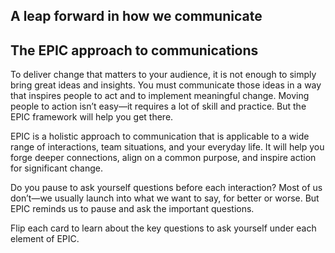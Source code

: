 ## A leap forward in how we communicate


## The EPIC approach to communications

To deliver change that matters to your audience, it is not enough to simply bring great ideas and insights. You must communicate those ideas in a way that inspires people to act and to implement meaningful change. Moving people to action isn’t easy—it requires a lot of skill and practice. But the EPIC framework will help you get there.

EPIC is a holistic approach to communication that is applicable to a wide range of interactions, team situations, and your everyday life. It will help you forge deeper connections, align on a common purpose, and inspire action for significant change.

Do you pause to ask yourself questions before each interaction? Most of us don’t—we usually launch into what we want to say, for better or worse. But EPIC reminds us to pause and ask the important questions.

Flip each card to learn about the key questions to ask yourself under each element of EPIC.

